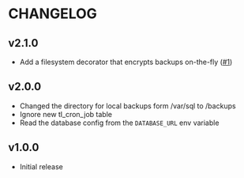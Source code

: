 CHANGELOG
=========

v2.1.0
------
* Add a filesystem decorator that encrypts backups on-the-fly ([#1])

v2.0.0
------
* Changed the directory for local backups form /var/sql to /backups
* Ignore new tl_cron_job table
* Read the database config from the `DATABASE_URL` env variable

v1.0.0
------
* Initial release

[#1]: https://github.com/richardhj/contao-backup-manager/pull/1
